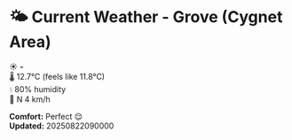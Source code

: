 # 🌤️ Current Weather - Grove (Cygnet Area)

☀️ **-**  
🌡️ 12.7°C (feels like 11.8°C)  
💧 80% humidity  
💨 N 4 km/h  

**Comfort:** Perfect 😌  
**Updated:** 20250822090000
